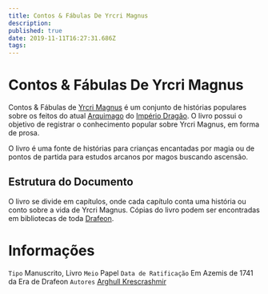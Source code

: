 ```yaml
---
title: Contos & Fábulas De Yrcri Magnus
description: 
published: true
date: 2019-11-11T16:27:31.686Z
tags: 
---
```


<!-- SUBTITLE: Visão geral sobre Contos & Fábulas De Yrcri Magnus -->

# Contos & Fábulas De Yrcri Magnus
Contos & Fábulas de [Yrcri Magnus]() é um conjunto de histórias populares sobre os feitos do atual [Arquimago]() do [Império Dragão](http://localhost/faccoes/imperio-dragao#imperio-dragao). O livro possui o objetivo de registrar o conhecimento popular sobre Yrcri Magnus, em forma de prosa.

O livro é uma fonte de histórias para crianças encantadas por magia ou de pontos de partida para estudos arcanos por magos buscando ascensão.

## Estrutura do Documento
O livro se divide em capítulos, onde cada capítulo conta uma história ou conto sobre a vida de Yrcri Magnus. Cópias do livro podem ser encontradas em bibliotecas de toda [Drafeon](http://localhost/lugares/plano-material/drafeon#drafeon).

# Informações
`Tipo` Manuscrito, Livro
`Meio` Papel 
`Data de Ratificação` Em Azemis de 1741 da Era de Drafeon 
`Autores` [Arghull Krescrashmir]()

